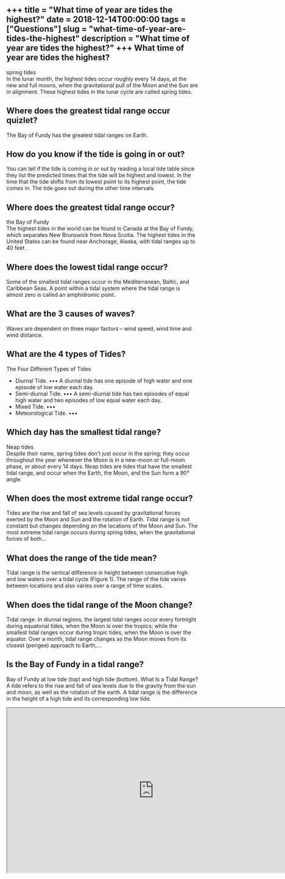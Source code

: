 +++
title = "What time of year are tides the highest?"
date = 2018-12-14T00:00:00
tags = ["Questions"]
slug = "what-time-of-year-are-tides-the-highest"
description = "What time of year are tides the highest?"
+++
What time of year are tides the highest?
----------------------------------------

spring tides  
In the lunar month, the highest tides occur roughly every 14 days, at the new and full moons, when the gravitational pull of the Moon and the Sun are in alignment. These highest tides in the lunar cycle are called spring tides.

Where does the greatest tidal range occur quizlet?
--------------------------------------------------

The Bay of Fundy has the greatest tidal ranges on Earth.

How do you know if the tide is going in or out?
-----------------------------------------------

You can tell if the tide is coming in or out by reading a local tide table since they list the predicted times that the tide will be highest and lowest. In the time that the tide shifts from its lowest point to its highest point, the tide comes in. The tide goes out during the other time intervals.

Where does the greatest tidal range occur?
------------------------------------------

the Bay of Fundy  
The highest tides in the world can be found in Canada at the Bay of Fundy, which separates New Brunswick from Nova Scotia. The highest tides in the United States can be found near Anchorage, Alaska, with tidal ranges up to 40 feet .

Where does the lowest tidal range occur?
----------------------------------------

Some of the smallest tidal ranges occur in the Mediterranean, Baltic, and Caribbean Seas. A point within a tidal system where the tidal range is almost zero is called an amphidromic point.

What are the 3 causes of waves?
-------------------------------

Waves are dependent on three major factors – wind speed, wind time and wind distance.

What are the 4 types of Tides?
------------------------------

The Four Different Types of Tides

- Diurnal Tide. ••• A diurnal tide has one episode of high water and one episode of low water each day.
- Semi-diurnal Tide. ••• A semi-diurnal tide has two episodes of equal high water and two episodes of low equal water each day.
- Mixed Tide. •••
- Meteorological Tide. •••

Which day has the smallest tidal range?
---------------------------------------

Neap tides  
Despite their name, spring tides don’t just occur in the spring; they occur throughout the year whenever the Moon is in a new-moon or full-moon phase, or about every 14 days. Neap tides are tides that have the smallest tidal range, and occur when the Earth, the Moon, and the Sun form a 90° angle.

When does the most extreme tidal range occur?
---------------------------------------------

Tides are the rise and fall of sea levels caused by gravitational forces exerted by the Moon and Sun and the rotation of Earth. Tidal range is not constant but changes depending on the locations of the Moon and Sun. The most extreme tidal range occurs during spring tides, when the gravitational forces of both…

What does the range of the tide mean?
-------------------------------------

Tidal range is the vertical difference in height between consecutive high and low waters over a tidal cycle (Figure 1). The range of the tide varies between locations and also varies over a range of time scales.

When does the tidal range of the Moon change?
---------------------------------------------

Tidal range. In diurnal regions, the largest tidal ranges occur every fortnight during equatorial tides, when the Moon is over the tropics; while the smallest tidal ranges occur during tropic tides, when the Moon is over the equator. Over a month, tidal range changes as the Moon moves from its closest (perigee) approach to Earth,…

Is the Bay of Fundy in a tidal range?
-------------------------------------

Bay of Fundy at low tide (top) and high tide (bottom). What Is a Tidal Range? A tide refers to the rise and fall of sea levels due to the gravity from the sun and moon, as well as the rotation of the earth. A tidal range is the difference in the height of a high tide and its corresponding low tide.

<iframe allow="accelerometer; autoplay; clipboard-write; encrypted-media; gyroscope; picture-in-picture" allowfullscreen="" class="__youtube_prefs__  epyt-is-override  no-lazyload" data-no-lazy="1" data-origheight="433" data-origwidth="770" data-skipgform_ajax_framebjll="" height="433" id="_ytid_74697" loading="lazy" src="https://www.youtube.com/embed/XxH1OTmDmNk?enablejsapi=1&autoplay=0&cc_load_policy=0&cc_lang_pref=&iv_load_policy=1&loop=0&modestbranding=0&rel=1&fs=1&playsinline=0&autohide=2&theme=dark&color=red&controls=1&" title="YouTube player" width="770"></iframe>